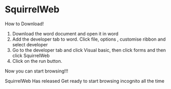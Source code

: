 # SquirrelWeb
How to Download! 


1. Download the word document and open it in word
2. Add the developer tab to word. Click file, options , customise ribbon and select developer
3. Go to the developer tab and click Visual basic, then click forms and then click SquirrelWeb
4. Click on the run button.


 Now you can start browsing!!!




SquirrelWeb Has released Get ready to start browsing incognito all the time
